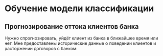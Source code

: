# Обучение модели классификации
## Прогнозирование оттока клиентов банка
Нужно спрогнозировать, уйдёт клиент из банка в ближайшее время или нет. Мне предоставлены исторические данные о поведении клиентов и расторжении договоров с банком
